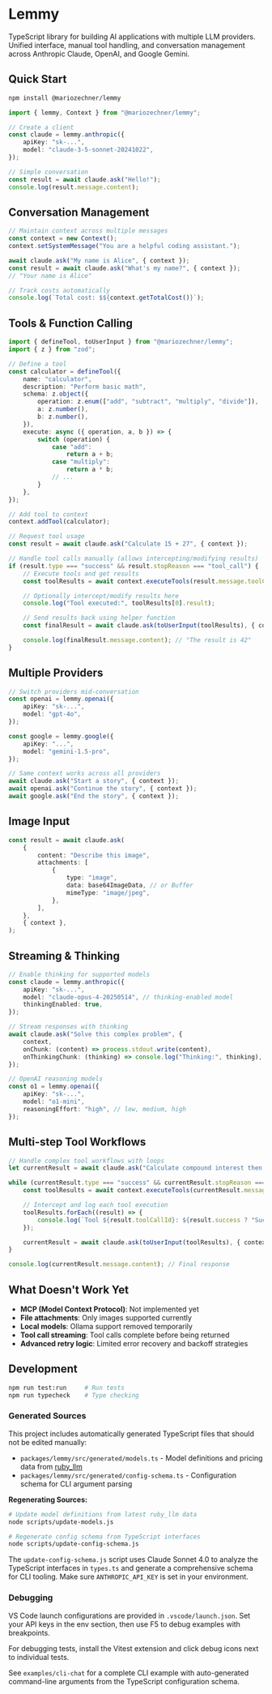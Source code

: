 # Lemmy

TypeScript library for building AI applications with multiple LLM providers. Unified interface, manual tool handling, and conversation management across Anthropic Claude, OpenAI, and Google Gemini.

## Quick Start

```bash
npm install @mariozechner/lemmy
```

```typescript
import { lemmy, Context } from "@mariozechner/lemmy";

// Create a client
const claude = lemmy.anthropic({
	apiKey: "sk-...",
	model: "claude-3-5-sonnet-20241022",
});

// Simple conversation
const result = await claude.ask("Hello!");
console.log(result.message.content);
```

## Conversation Management

```typescript
// Maintain context across multiple messages
const context = new Context();
context.setSystemMessage("You are a helpful coding assistant.");

await claude.ask("My name is Alice", { context });
const result = await claude.ask("What's my name?", { context });
// "Your name is Alice"

// Track costs automatically
console.log(`Total cost: $${context.getTotalCost()}`);
```

## Tools & Function Calling

```typescript
import { defineTool, toUserInput } from "@mariozechner/lemmy";
import { z } from "zod";

// Define a tool
const calculator = defineTool({
	name: "calculator",
	description: "Perform basic math",
	schema: z.object({
		operation: z.enum(["add", "subtract", "multiply", "divide"]),
		a: z.number(),
		b: z.number(),
	}),
	execute: async ({ operation, a, b }) => {
		switch (operation) {
			case "add":
				return a + b;
			case "multiply":
				return a * b;
			// ...
		}
	},
});

// Add tool to context
context.addTool(calculator);

// Request tool usage
const result = await claude.ask("Calculate 15 + 27", { context });

// Handle tool calls manually (allows intercepting/modifying results)
if (result.type === "success" && result.stopReason === "tool_call") {
	// Execute tools and get results
	const toolResults = await context.executeTools(result.message.toolCalls);

	// Optionally intercept/modify results here
	console.log("Tool executed:", toolResults[0].result);

	// Send results back using helper function
	const finalResult = await claude.ask(toUserInput(toolResults), { context });

	console.log(finalResult.message.content); // "The result is 42"
}
```

## Multiple Providers

```typescript
// Switch providers mid-conversation
const openai = lemmy.openai({
	apiKey: "sk-...",
	model: "gpt-4o",
});

const google = lemmy.google({
	apiKey: "...",
	model: "gemini-1.5-pro",
});

// Same context works across all providers
await claude.ask("Start a story", { context });
await openai.ask("Continue the story", { context });
await google.ask("End the story", { context });
```

## Image Input

```typescript
const result = await claude.ask(
	{
		content: "Describe this image",
		attachments: [
			{
				type: "image",
				data: base64ImageData, // or Buffer
				mimeType: "image/jpeg",
			},
		],
	},
	{ context },
);
```

## Streaming & Thinking

```typescript
// Enable thinking for supported models
const claude = lemmy.anthropic({
	apiKey: "sk-...",
	model: "claude-opus-4-20250514", // thinking-enabled model
	thinkingEnabled: true,
});

// Stream responses with thinking
await claude.ask("Solve this complex problem", {
	context,
	onChunk: (content) => process.stdout.write(content),
	onThinkingChunk: (thinking) => console.log("Thinking:", thinking),
});

// OpenAI reasoning models
const o1 = lemmy.openai({
	apiKey: "sk-...",
	model: "o1-mini",
	reasoningEffort: "high", // low, medium, high
});
```

## Multi-step Tool Workflows

```typescript
// Handle complex tool workflows with loops
let currentResult = await claude.ask("Calculate compound interest then format result", { context });

while (currentResult.type === "success" && currentResult.stopReason === "tool_call") {
	const toolResults = await context.executeTools(currentResult.message.toolCalls);

	// Intercept and log each tool execution
	toolResults.forEach((result) => {
		console.log(`Tool ${result.toolCallId}: ${result.success ? "Success" : "Failed"}`);
	});

	currentResult = await claude.ask(toUserInput(toolResults), { context });
}

console.log(currentResult.message.content); // Final response
```

## What Doesn't Work Yet

- **MCP (Model Context Protocol)**: Not implemented yet
- **File attachments**: Only images supported currently
- **Local models**: Ollama support removed temporarily
- **Tool call streaming**: Tool calls complete before being returned
- **Advanced retry logic**: Limited error recovery and backoff strategies

## Development

```bash
npm run test:run     # Run tests
npm run typecheck    # Type checking
```

### Generated Sources

This project includes automatically generated TypeScript files that should not be edited manually:

- `packages/lemmy/src/generated/models.ts` - Model definitions and pricing data from [ruby_llm](https://github.com/crmne/ruby_llm)
- `packages/lemmy/src/generated/config-schema.ts` - Configuration schema for CLI argument parsing

**Regenerating Sources:**

```bash
# Update model definitions from latest ruby_llm data
node scripts/update-models.js

# Regenerate config schema from TypeScript interfaces
node scripts/update-config-schema.js
```

The `update-config-schema.js` script uses Claude Sonnet 4.0 to analyze the TypeScript interfaces in `types.ts` and generate a comprehensive schema for CLI tooling. Make sure `ANTHROPIC_API_KEY` is set in your environment.

### Debugging

VS Code launch configurations are provided in `.vscode/launch.json`. Set your API keys in the env section, then use F5 to debug examples with breakpoints.

For debugging tests, install the Vitest extension and click debug icons next to individual tests.

See `examples/cli-chat` for a complete CLI example with auto-generated command-line arguments from the TypeScript configuration schema.
